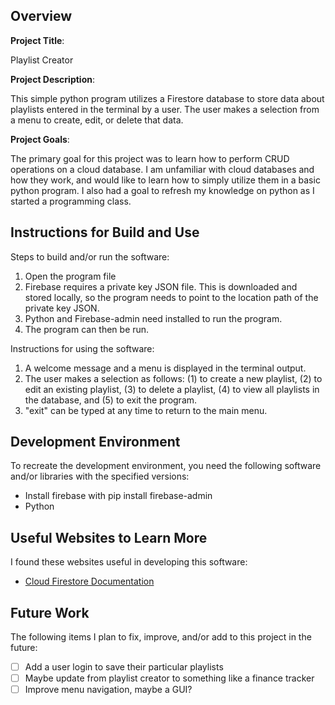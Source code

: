 ## Overview

**Project Title**: 

Playlist Creator

**Project Description**:

This simple python program utilizes a Firestore database to store data about playlists entered in the terminal by a user. The user makes a selection from a menu to create, edit, or delete that data. 

**Project Goals**:

The primary goal for this project was to learn how to perform CRUD operations on a cloud database. I am unfamiliar with cloud databases and how they work, and would like to learn how to simply utilize them in a basic python program. I also had a goal to refresh my knowledge on python as I started a programming class.

## Instructions for Build and Use

Steps to build and/or run the software:

1. Open the program file
2. Firebase requires a private key JSON file. This is downloaded and stored locally, so the program needs to point to the location path of the private key JSON. 
3. Python and Firebase-admin need installed to run the program.
4. The program can then be run.

Instructions for using the software:

1. A welcome message and a menu is displayed in the terminal output. 
2. The user makes a selection as follows: (1) to create a new playlist, (2) to edit an existing playlist, (3) to delete a playlist, (4) to view all playlists in the database, and (5) to exit the program.
3. "exit" can be typed at any time to return to the main menu.

## Development Environment 

To recreate the development environment, you need the following software and/or libraries with the specified versions:

* Install firebase with pip install firebase-admin
* Python

## Useful Websites to Learn More

I found these websites useful in developing this software:

* [Cloud Firestore Documentation](https://firebase.google.com/docs/firestore)

## Future Work

The following items I plan to fix, improve, and/or add to this project in the future:

* [ ] Add a user login to save their particular playlists
* [ ] Maybe update from playlist creator to something like a finance tracker
* [ ] Improve menu navigation, maybe a GUI?
